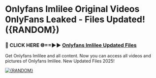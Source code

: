 # Onlyfans Imlilee Original Videos 0nlyFans Leaked - Files Updated! ({RANDOM})

<h3>🔴 CLICK HERE 🌐==►► <a href="https://betterlinks.top/A2PfLJ" rel="nofollow">Onlyfans Imlilee Updated Files</a></h3>

Get Onlyfans Imlilee and all content. Now you can access all videos and pictures of Onlyfans Imlilee. New Updated Files 2025!

[![{RANDOM}](https://i.imgur.com/ppqm5kG.gif)](https://betterlinks.top/A2PfLJ)